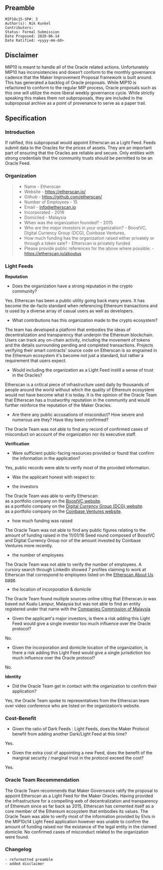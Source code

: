## Preamble

```
MIP10c15-SP#: 3
Author(s): Nik Kunkel
Contributors:
Status: Formal Submission
Date Proposed: 2020-06-14
Date Ratified: <yyyy-mm-dd>
```

## Disclaimer
MIP10 is meant to handle all of the Oracle related actions. Unfortunately MIP10 has inconsistencies and doesn’t conform to the monthly governance cadence that the Maker Improvement Proposal framework is built around. This has generated a backlog of Oracle proposals. While MIP10 is refactored to conform to the regular MIP process, Oracle proposals such as this one will utilize the more liberal weekly governance cycle. While strictly speaking this makes them not subproposals, they are included in the subproposal archive as a point of provenance to serve as a paper trail.

## Specification

### Introduction

If ratified, this subproposal would appoint Etherscan as a Light Feed. Feeds submit data to the Oracles for the prices of assets. They are an important part of ensuring that the Oracles are reliable and secure. Only entities with strong credentials that the community trusts should be permitted to be an Oracle Feed.

### Organization

> * Name - Etherscan
> * Website - https://etherscan.io/
> * Github - https://github.com/etherscan/
> * Number of Employees - 15
> * Email - info@etherscan.io
> * Incorporated - 2016
> * Domiciled - Malaysia
> * When was the organization founded? - 2015
> * Who are the major investors in your organization? - BoostVC, Digital Currency Group (DCG), Coinbase Ventures, 
> * How much funding has the organization raised either privately or through a token sale? - Etherscan is privately funded
> * Please provide public references for the above where possible. - https://etherscan.io/aboutus

### Light Feeds

**Reputation**

- Does the organization have a strong reputation in the crypto community?

Yes. Etherscan has been a public utility going back many years. It has become the de-facto standard when referencing Ethereum transactions and is used by a diverse array of casual users as well as developers. 

- What contributions has this organization made to the crypto ecosystem?

The team has developed a platform that embodies the ideas of decentralization and transparency that underpin the Ethereum blockchain. Users can track any on-chain activity, including the movement of tokens and the details surrounding pending and completed transactions. Projects verifying their smart contracts' source code on Etherscan is so engrained in the Ethereum ecosystem it's become not just a standard, but rather a requirement that users expect.


- Would including the organization as a Light Feed instill a sense of trust in the Oracles?

Etherscan is a critical piece of infrastructure used daily by thousands of people around the world without which the quality of Ethereum ecosystem would not have become what it is today. It is the opinion of the Oracle Team that Etherscan has a trustworthy reputation in the community and would further reinforce the reputation of the Maker Oracles.

- Are there any public accusations of misconduct? How severe and numerous are they? Have they been confirmed?

The Oracle Team was not able to find any record of confirmed cases of misconduct on account of the organization nor its executive staff.

**Verification**

- Were sufficient public-facing resources provided or found that confirm the information in the application?

Yes, public records were able to verify most of the provided information.

- Was the applicant honest with respect to:

- the investors

The Oracle Team was able to verify Etherscan:   
	as a portfolio company on the [BoostVC website](https://www.boost.vc/portfolio).   
	as a portfolio company on the [Digital Currency Group (DCG) website](https://dcg.co/portfolio/).   
	as a portfolio company on the [Coinbase Ventures website](https://ventures.coinbase.com/).   

- how much funding was raised

The Oracle Team was not able to find any public figures relating to the amount of funding raised in the 11/01/16 Seed round composed of BoostVC and Digital Currency Group nor of the amount invested by Coinbase Ventures more recently.

- the number of employees

The Oracle Team was not able to verify the number of employees. A cursory search through LinkedIn showed 7 profiles claiming to work at Etherscan that correspond to employees listed on the [Etherscan About Us page](https://etherscan.io/aboutus). 

- the location of incorporation & domicile

The Oracle Team found multiple sources online citing that Etherscan.io was based out Kualu Lampur, Malaysia but was not able to find an entity registered under that name with the [Companies Commission of Malaysia](https://www.ssm-einfo.my/)

- Given the applicant's major investors, is there a risk adding this Light Feed would give a single investor too much influence over the Oracle protocol?

No.

- Given the incorporation and domicile location of the organization, is there a risk adding this Light Feed would give a single jurisdiction too much influence over the Oracle protocol?

No.

**Identity**

- Did the Oracle Team get in contact with the organization to confirm their application?

Yes, the Oracle Team spoke to representatives from the Etherscan team over video conference who are listed on the organization’s website.

### Cost-Benefit

- Given the ratio of Dark Feeds : Light Feeds, does the Maker Protocol benefit from adding another Dark/Light Feed at this time?

Yes.

- Given the extra cost of appointing a new Feed, does the benefit of the marginal security / marginal trust in the protocol exceed the cost?

Yes.

### Oracle Team Recommendation

The Oracle Team recommends that Maker Governance ratify the proposal to appoint Etherscan as a Light Feed for the Maker Oracles.
Having provided the infrastructure for a compelling web of decentralization and transparency of Ethereum since as far back as 2015, Etherscan has cemented itself as a core member of the Ethereum ecosystem that embodies its values. The Oracle Team was able to verify most of the information provided by Elvis in the MIP10c14 Light Feed application however was unable to confirm the amount of funding raised nor the existance of the legal entity in the claimed domicile.  No confirmed cases of misconduct related to the organization were found.

### Changelog
	- reformatted preamble
	- added disclaimer